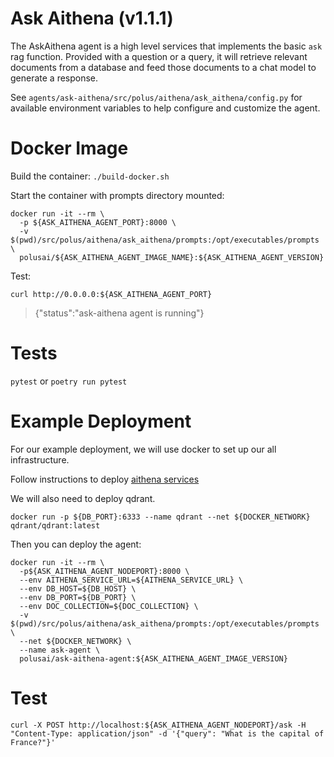 # Ask Aithena (v1.1.1)

The AskAithena agent is a high level services that implements the basic `ask` rag function.
Provided with a question or a query, it will retrieve relevant documents from a database
and feed those documents to a chat model to generate a response.

See `agents/ask-aithena/src/polus/aithena/ask_aithena/config.py` for available environment variables to help configure and customize the agent.

# Docker Image

Build the container:
`./build-docker.sh`

Start the container with prompts directory mounted:
```shell
docker run -it --rm \
  -p ${ASK_AITHENA_AGENT_PORT}:8000 \
  -v $(pwd)/src/polus/aithena/ask_aithena/prompts:/opt/executables/prompts \
  polusai/${ASK_AITHENA_AGENT_IMAGE_NAME}:${ASK_AITHENA_AGENT_VERSION}
```

Test:

`curl http://0.0.0.0:${ASK_AITHENA_AGENT_PORT}`

> {"status":"ask-aithena agent is running"}

# Tests

`pytest` or `poetry run pytest`


# Example Deployment

For our example deployment, we will use docker to set up our all infrastructure.

Follow instructions to deploy [aithena services](../../services/aithena-services/README.md#example-deployment)

We will also need to deploy qdrant.

`docker run -p ${DB_PORT}:6333 --name qdrant --net ${DOCKER_NETWORK} qdrant/qdrant:latest`

Then you can deploy the agent:

```shell
docker run -it --rm \
  -p${ASK_AITHENA_AGENT_NODEPORT}:8000 \
  --env AITHENA_SERVICE_URL=${AITHENA_SERVICE_URL} \
  --env DB_HOST=${DB_HOST} \
  --env DB_PORT=${DB_PORT} \
  --env DOC_COLLECTION=${DOC_COLLECTION} \
  -v $(pwd)/src/polus/aithena/ask_aithena/prompts:/opt/executables/prompts \
  --net ${DOCKER_NETWORK} \
  --name ask-agent \
  polusai/ask-aithena-agent:${ASK_AITHENA_AGENT_IMAGE_VERSION}
```

# Test

```shell
curl -X POST http://localhost:${ASK_AITHENA_AGENT_NODEPORT}/ask -H "Content-Type: application/json" -d '{"query": "What is the capital of France?"}'
```


